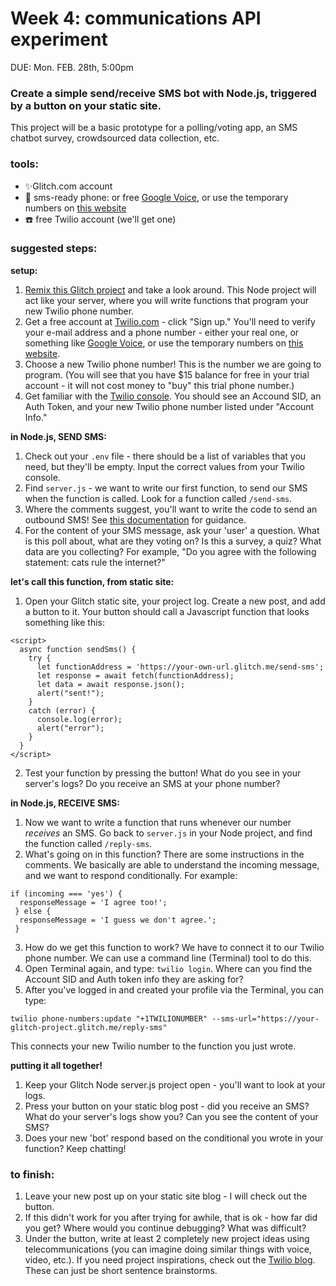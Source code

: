 # Week 4: communications API experiment

DUE: Mon. FEB. 28th, 5:00pm

### Create a simple send/receive SMS bot with Node.js, triggered by a button on your static site. 

This project will be a basic prototype for a polling/voting app, an SMS chatbot survey, crowdsourced data collection, etc. 

### tools:

 - ✨Glitch.com account
 - 📱 sms-ready phone: or free [Google Voice](https://voice.google.com), or use the temporary numbers on [this website](https://receive-sms-free.cc/)
 - ☎️ free Twilio account (we'll get one)

### suggested steps:

**setup:**

1. <a href="https://glitch.com/edit/#!/blushing-rose-turnover" target="blank">Remix this Glitch project</a> and take a look around. This Node project will act like your server, where you will write functions that program your new Twilio phone number.
2. Get a free account at [Twilio.com](https://twilio.com) - click "Sign up." You'll need to verify your e-mail address and a phone number - either your real one, or something like [Google Voice](https://voice.google.com), or use the temporary numbers on [this website](https://receive-sms-free.cc/).
3. Choose a new Twilio phone number! This is the number we are going to program. (You will see that you have $15 balance for free in your trial account - it will not cost money to "buy" this trial phone number.)
4. Get familiar with the [Twilio console](https://twilio.com/console). You should see an Accound SID, an Auth Token, and your new Twilio phone number listed under "Account Info."

**in Node.js, SEND SMS:**
1. Check out your `.env` file - there should be a list of variables that you need, but they'll be empty. Input the correct values from your Twilio console. 
2. Find `server.js` - we want to write our first function, to send our SMS when the function is called. Look for a function called `/send-sms`.
3. Where the comments suggest, you'll want to write the code to send an outbound SMS! See [this documentation](https://www.twilio.com/docs/sms/quickstart/node#send-an-outbound-sms-message-with-nodejs) for guidance.
4. For the content of your SMS message, ask your 'user' a question. What is this poll about, what are they voting on? Is this a survey, a quiz? What data are you collecting? For example, "Do you agree with the following statement: cats rule the internet?"

**let's call this function, from static site:**

1. Open your Glitch static site, your project log. Create a new post, and add a button to it.  Your button should call a Javascript function that looks something like this:
```
<script>
  async function sendSms() {
    try {
      let functionAddress = 'https://your-own-url.glitch.me/send-sms';
      let response = await fetch(functionAddress);
      let data = await response.json();
      alert("sent!");
    }
    catch (error) {
      console.log(error);
      alert("error");
    }  
  }
</script>
```
2. Test your function by pressing the button! What do you see in your server's logs? Do you receive an SMS at your phone number?

**in Node.js, RECEIVE SMS:**
1. Now we want to write a function that runs whenever our number _receives_ an SMS. Go back to `server.js` in your Node project, and find the function called `/reply-sms`.
2. What's going on in this function? There are some instructions in the comments. We basically are able to understand the incoming message, and we want to respond conditionally.  For example: 
```
if (incoming === 'yes') {
  responseMessage = 'I agree too!';
 } else {
  responseMessage = 'I guess we don't agree.';
 }
 ```
 3. How do we get this function to work? We have to connect it to our Twilio phone number. We can use a command line (Terminal) tool to do this.
 4. Open Terminal again, and type: `twilio login`. Where can you find the Account SID and Auth token info they are asking for?
 5. After you've logged in and created your profile via the Terminal, you can type:
 ```
 twilio phone-numbers:update "+1TWILIONUMBER" --sms-url="https://your-glitch-project.glitch.me/reply-sms"
 ```
 This connects your new Twilio number to the function you just wrote. 
 
 **putting it all together!**
 1. Keep your Glitch Node server.js project open - you'll want to look at your logs.
 2. Press your button on your static blog post - did you receive an SMS? What do your server's logs show you? Can you see the content of your SMS?
 3. Does your new 'bot' respond based on the conditional you wrote in your function? Keep chatting!


### to finish:

1. Leave your new post up on your static site blog - I will check out the button.
2. If this didn't work for you after trying for awhile, that is ok - how far did you get? Where would you continue debugging? What was difficult?
3. Under the button, write at least 2 completely new project ideas using telecommunications (you can imagine doing similar things with voice, video, etc.).  If you need project inspirations, check out the [Twilio blog](https://www.twilio.com/blog). These can just be short sentence brainstorms.
